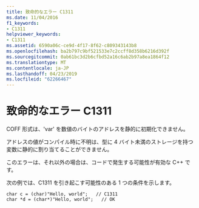 ```yaml
---
title: 致命的なエラー C1311
ms.date: 11/04/2016
f1_keywords:
- C1311
helpviewer_keywords:
- C1311
ms.assetid: 6590a06c-ce9d-4f17-8f62-c809343143b8
ms.openlocfilehash: ba2b797c9bf521533e7c2ccff8d358b6216d392f
ms.sourcegitcommit: 0ab61bc3d2b6cfbd52a16c6ab2b97a8ea1864f12
ms.translationtype: MT
ms.contentlocale: ja-JP
ms.lasthandoff: 04/23/2019
ms.locfileid: "62266467"
---
```

# <a name="fatal-error-c1311"></a>致命的なエラー C1311

COFF 形式は、'var' を数値のバイトのアドレスを静的に初期化できません。

アドレスの値がコンパイル時に不明は、型に 4 バイト未満のストレージを持つ変数に静的に割り当てることができません。

このエラーは、それ以外の場合は、コードで発生する可能性が有効な C++ です。

次の例では、C1311 を引き起こす可能性のある 1 つの条件を示します。

```
char c = (char)"Hello, world";   // C1311
char *d = (char*)"Hello, world";   // OK
```